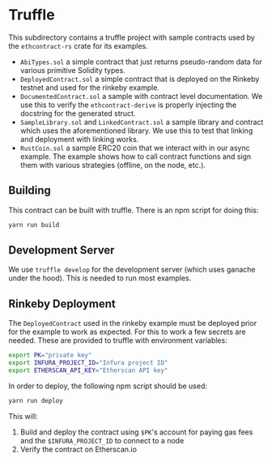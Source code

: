 # Truffle

This subdirectory contains a truffle project with sample contracts used by the
`ethcontract-rs` crate for its examples.

- `AbiTypes.sol` a simple contract that just returns pseudo-random data for
  various primitive Solidity types.
- `DeployedContract.sol` a simple contract that is deployed on the Rinkeby
  testnet and used for the rinkeby example.
- `DocumentedContract.sol` a sample with contract level documentation. We use
  this to verify the `ethcontract-derive` is properly injecting the docstring
  for the generated struct.
- `SampleLibrary.sol` and `LinkedContract.sol` a sample library and contract
  which uses the aforementioned library. We use this to test that linking and
  deployment with linking works.
- `RustCoin.sol` a sample ERC20 coin that we interact with in our async example.
  The example shows how to call contract functions and sign them with various
  strategies (offline, on the node, etc.).

## Building

This contract can be built with truffle. There is an npm script for doing this:

```sh
yarn run build
```

## Development Server

We use `truffle develop` for the development server (which uses ganache under
the hood). This is needed to run most examples.

## Rinkeby Deployment

The `DeployedContract` used in the rinkeby example must be deployed prior for
the example to work as expected. For this to work a few secrets are needed.
These are provided to truffle with environment variables:

```sh
export PK="private key"
export INFURA_PROJECT_ID="Infura project ID"
export ETHERSCAN_API_KEY="Etherscan API key"
```

In order to deploy, the following npm script should be used:
```sh
yarn run deploy
```

This will:
1. Build and deploy the contract using `$PK`'s account for paying gas fees and
  the `$INFURA_PROJECT_ID` to connect to a node
2. Verify the contract on Etherscan.io
